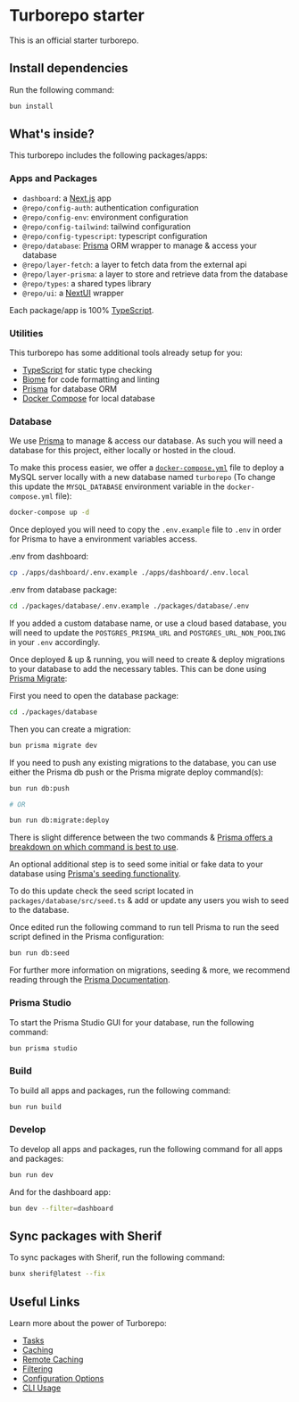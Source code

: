 # Turborepo starter

This is an official starter turborepo.

## Install dependencies

Run the following command:

```sh {"id":"01J8GDVGP4A5QRXC5MAXBPQ1GY"}
bun install
```

## What's inside?

This turborepo includes the following packages/apps:

### Apps and Packages

- `dashboard`: a [Next.js](https://nextjs.org/) app
- `@repo/config-auth`: authentication configuration
- `@repo/config-env`: environment configuration
- `@repo/config-tailwind`: tailwind configuration
- `@repo/config-typescript`: typescript configuration
- `@repo/database`: [Prisma](https://prisma.io/) ORM wrapper to manage & access your database
- `@repo/layer-fetch`: a layer to fetch data from the external api
- `@repo/layer-prisma`: a layer to store and retrieve data from the database
- `@repo/types`: a shared types library
- `@repo/ui`: a [NextUI](https://nextui.org/) wrapper

Each package/app is 100% [TypeScript](https://www.typescriptlang.org/).

### Utilities

This turborepo has some additional tools already setup for you:

- [TypeScript](https://www.typescriptlang.org/) for static type checking
- [Biome](https://biomejs.dev/) for code formatting and linting
- [Prisma](https://prisma.io/) for database ORM
- [Docker Compose](https://docs.docker.com/compose/) for local database

### Database

We use [Prisma](https://prisma.io/) to manage & access our database. As such you will need a database for this project, either locally or hosted in the cloud.

To make this process easier, we offer a [`docker-compose.yml`](https://docs.docker.com/compose/) file to deploy a MySQL server locally with a new database named `turborepo` (To change this update the `MYSQL_DATABASE` environment variable in the `docker-compose.yml` file):

```bash {"id":"01J8GDVGP4A5QRXC5MB09XF0QR"}
docker-compose up -d
```

Once deployed you will need to copy the `.env.example` file to `.env` in order for Prisma to have a environment variables access.

.env from dashboard:

```bash {"id":"01J8GDVGP4A5QRXC5MB12428B3"}
cp ./apps/dashboard/.env.example ./apps/dashboard/.env.local
```

.env from database package:

```bash {"id":"01J8GDVGP4A5QRXC5MB1CKZHAN"}
cd ./packages/database/.env.example ./packages/database/.env
```

If you added a custom database name, or use a cloud based database, you will need to update the `POSTGRES_PRISMA_URL` and `POSTGRES_URL_NON_POOLING` in your `.env` accordingly.

Once deployed & up & running, you will need to create & deploy migrations to your database to add the necessary tables. This can be done using [Prisma Migrate](https://www.prisma.io/migrate):

First you need to open the database package:

```bash {"id":"01J8GDVGP4A5QRXC5MB3A0Z5Q3"}
cd ./packages/database
```

Then you can create a migration:

```bash {"id":"01J8GDVGP4A5QRXC5MB4NXNBWQ"}
bun prisma migrate dev
```

If you need to push any existing migrations to the database, you can use either the Prisma db push or the Prisma migrate deploy command(s):

```bash {"id":"01J8GDVGP4A5QRXC5MB5FBE8MQ"}
bun run db:push

# OR

bun run db:migrate:deploy
```

There is slight difference between the two commands & [Prisma offers a breakdown on which command is best to use](https://www.prisma.io/docs/concepts/components/prisma-migrate/db-push#choosing-db-push-or-prisma-migrate).

An optional additional step is to seed some initial or fake data to your database using [Prisma's seeding functionality](https://www.prisma.io/docs/guides/database/seed-database).

To do this update check the seed script located in `packages/database/src/seed.ts` & add or update any users you wish to seed to the database.

Once edited run the following command to run tell Prisma to run the seed script defined in the Prisma configuration:

```bash {"id":"01J8GDVGP4A5QRXC5MB9CRNQW4"}
bun run db:seed
```

For further more information on migrations, seeding & more, we recommend reading through the [Prisma Documentation](https://www.prisma.io/docs/).

### Prisma Studio

To start the Prisma Studio GUI for your database, run the following command:

```bash
bun prisma studio
```

### Build

To build all apps and packages, run the following command:

```bash {"id":"01J8GDVGP4A5QRXC5MBAASWTDQ"}
bun run build
```

### Develop

To develop all apps and packages, run the following command for all apps and packages:

```bash {"id":"01J8GDVGP4A5QRXC5MBDSBN1CG"}
bun run dev
```

And for the dashboard app:

```bash {"id":"01J8GDVGP4A5QRXC5MBDZVBCMS"}
bun dev --filter=dashboard
```

## Sync packages with Sherif

To sync packages with Sherif, run the following command:

```bash {"id":"01J8GDVGP4A5QRXC5MBHSKKE3B"}
bunx sherif@latest --fix
```

## Useful Links

Learn more about the power of Turborepo:

- [Tasks](https://turbo.build/repo/docs/core-concepts/monorepos/running-tasks)
- [Caching](https://turbo.build/repo/docs/core-concepts/caching)
- [Remote Caching](https://turbo.build/repo/docs/core-concepts/remote-caching)
- [Filtering](https://turbo.build/repo/docs/core-concepts/monorepos/filtering)
- [Configuration Options](https://turbo.build/repo/docs/reference/configuration)
- [CLI Usage](https://turbo.build/repo/docs/reference/command-line-reference)
